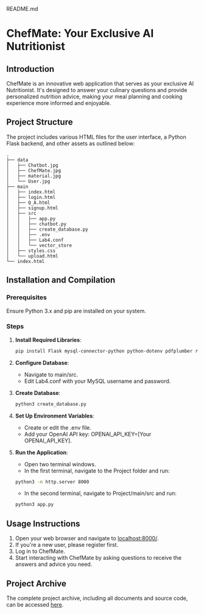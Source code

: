 README.md
# ChefMate: Your Exclusive AI Nutritionist

## Introduction

ChefMate is an innovative web application that serves as your exclusive AI Nutritionist. It's designed to answer your culinary questions and provide personalized nutrition advice, making your meal planning and cooking experience more informed and enjoyable.

## Project Structure

The project includes various HTML files for the user interface, a Python Flask backend, and other assets as outlined below:

```
.
├── data
│   ├── Chatbot.jpg
│   ├── ChefMate.jpg
│   ├── material.jpg
│   └── User.jpg
├── main
│   ├── index.html
│   ├── login.html
│   ├── Q_A.html
│   ├── signup.html
│   ├── src
│   │   ├── app.py
│   │   ├── chatbot.py
│   │   ├── create_database.py
│   │   ├── .env
│   │   ├── Lab4.conf
│   │   └── vector_store
│   ├── styles.css
│   └── upload.html
└── index.html

```


## Installation and Compilation

### Prerequisites

Ensure Python 3.x and pip are installed on your system.

### Steps

1. **Install Required Libraries**:
    ```bash
    pip install Flask mysql-connector-python python-dotenv pdfplumber requests transformers BeautifulSoup4 selenium langchain
2. **Configure Database**:

    - Navigate to main/src.
    - Edit Lab4.conf with your MySQL username and password.
3. **Create Database**:
    ```bash
   python3 create_database.py
4. **Set Up Environment Variables**:
    - Create or edit the .env file.
    - Add your OpenAI API key: OPENAI_API_KEY=[Your OPENAI_API_KEY].
5. **Run the Application**:
    - Open two terminal windows.
    - In the first terminal, navigate to the Project folder and run:
    ```bash
   python3 -m http.server 8000
    ```
    - In the second terminal, navigate to Project/main/src and run:
    ```bash
    python3 app.py
    ```
## Usage Instructions
1. Open your web browser and navigate to [localhost:8000/](localhost:8000/).
2. If you're a new user, please register first.
3. Log in to ChefMate.
4. Start interacting with ChefMate by asking questions to receive the answers and advice you need.

## Project Archive
The complete project archive, including all documents and source code, can be accessed [here](https://drive.google.com/drive/folders/1r-FrOgO_aauR28h2X80xMKZyKa_5UIYA?usp=sharing).
